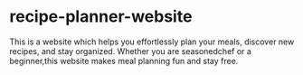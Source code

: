# recipe-planner-website
This is a website which helps you effortlessly plan your meals, discover new recipes, and stay organized. Whether you are seasonedchef or a beginner,this website makes meal planning fun and stay free.
